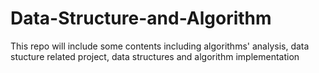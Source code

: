 # Data-Structure-and-Algorithm
This repo will include some contents including algorithms' analysis, data stucture related project, data structures and algorithm implementation
